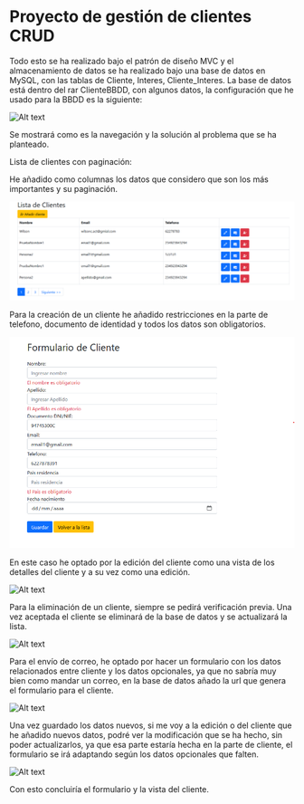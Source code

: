 
Proyecto de gestión de clientes CRUD
=======

Todo esto se ha realizado bajo el patrón de diseño MVC y el almacenamiento de datos se ha realizado bajo una base de datos en MySQL, con las tablas de Cliente, Interes, Cliente_Interes.
La base de datos está dentro del rar ClienteBBDD, con algunos datos, la configuración que he usado para la BBDD es la siguiente:

![Alt text](Imagenes/ConfiguraciónBBDD.png "imagen configuración BBDD")

Se mostrará como es la navegación y la solución al problema que se ha planteado.

Lista de clientes con paginación:

He añadido como columnas los datos que considero que son los más importantes y su paginación.

![Alt text](Imagenes/Index.png "imagen index")

Para la creación de un cliente he añadido restricciones en la parte de telefono, documento de identidad y todos los datos son obligatorios.

![Alt text](Imagenes/CreacionCliente.png "CreacionCliente")

En este caso he optado por la edición del cliente como una vista de los detalles del cliente y a su vez como una edición.

![Alt text](Imagenes/ModificaciónCliente.png "imagen modificación cliente")

Para la eliminación de un cliente, siempre se pedirá verificación previa. Una vez aceptada el cliente se eliminará de la base de datos y se actualizará la lista.

![Alt text](Imagenes/EliminaciónCliente.png "imagen eliminación cliente")

Para el envío de correo, he optado por hacer un formulario con los datos relacionados entre cliente y los datos opcionales, ya que no sabría muy bien como mandar un correo, en la base de datos añado la url que genera el formulario para el cliente.

![Alt text](Imagenes/ModificacionClienteNuevaConfiguración.png "imagen modificación configuración opcional cliente")

Una vez guardado los datos nuevos, si me voy a la edición o del cliente que he añadido nuevos datos, podré ver la modificación que se ha hecho, sin poder actualizarlos, ya que esa parte estaría hecha en la parte de cliente, el formulario se irá adaptando según los datos opcionales que falten.

![Alt text](Imagenes/VistaModificaciónDatosOpcionalesCliente.png "imagen vista cliente con datos opcionales")

Con esto concluiría el formulario y la vista del cliente.